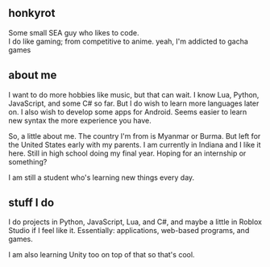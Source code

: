 ## honkyrot
Some small SEA guy who likes to code.  
I do like gaming; from competitive to anime.
yeah, I'm addicted to gacha games

## about me
I want to do more hobbies like music, but that can wait.
I know Lua, Python, JavaScript, and some C# so far. But I do wish to learn more languages later on.
I also wish to develop some apps for Android.
Seems easier to learn new syntax the more experience you have.

So, a little about me. The country I'm from is Myanmar or Burma. But left for the United States early with my parents. I am currently in Indiana and I like it here. Still in high school doing my final year. Hoping for an internship or something?

I am still a student who's learning new things every day.


## stuff I do
I do projects in Python, JavaScript, Lua, and C#, and maybe a little in Roblox Studio if I feel like it.
Essentially: applications, web-based programs, and games.

I am also learning Unity too on top of that so that's cool.


